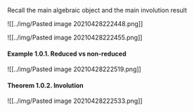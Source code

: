 Recall the main algebraic object and the main involution result

![[../img/Pasted image 20210428222448.png]]

![[../img/Pasted image 20210428222455.png]]

#### Example 1.0.1. Reduced vs non-reduced

![[../img/Pasted image 20210428222519.png]]

#### Theorem 1.0.2. Involution

![[../img/Pasted image 20210428222533.png]]